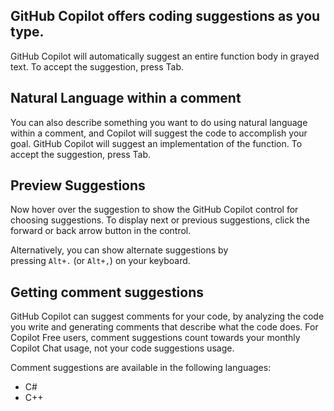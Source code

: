 ## GitHub Copilot offers coding suggestions as you type.

GitHub Copilot will automatically suggest an entire function body in grayed text. To accept the suggestion, press Tab.


## Natural Language within a comment

You can also describe something you want to do using natural language within a comment, and Copilot will suggest the code to accomplish your goal.
GitHub Copilot will suggest an implementation of the function. To accept the suggestion, press Tab.

## Preview Suggestions

Now hover over the suggestion to show the GitHub Copilot control for choosing suggestions. To display next or previous suggestions, click the forward or back arrow button in the control.

Alternatively, you can show alternate suggestions by pressing `Alt+.` (or `Alt+,`) on your keyboard.

## Getting comment suggestions

GitHub Copilot can suggest comments for your code, by analyzing the code you write and generating comments that describe what the code does. For Copilot Free users, comment suggestions count towards your monthly Copilot Chat usage, not your code suggestions usage.

Comment suggestions are available in the following languages:

- C#
- C++



